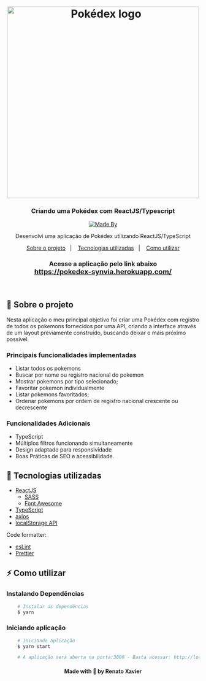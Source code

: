 <h1 align="center">
<img alig src="https://camo.githubusercontent.com/418d92ecbe7cd1805153001a34147ab7c965103432ff4a68eaa2fc5d4e6c1b42/68747470733a2f2f696b2e696d6167656b69742e696f2f6877796b73766a3469762f706f6b656465785f4e5f576757724a4b30732e706e67" width=500 alt="Pokédex logo">
</h1>

<h3 align="center">
  Criando uma Pokédex com ReactJS/Typescript
</h3>

<p align="center">
  <a href="https://www.linkedin.com/in/rnatu/">
    <img alt="Made By" src="https://img.shields.io/static/v1?label=Made%20By&message=Renato%20Xavier&color=3667B3&style=for-the-badge">
  </a>
</p>

<p align="center">
Desenvolvi uma aplicação de Pokédex utilizando ReactJS/TypeScript
</p>

<p align="center">
  <a href="#-sobre-o-projeto">Sobre o projeto</a>&nbsp;&nbsp;&nbsp;|&nbsp;&nbsp;&nbsp;
  <a href="#-tecnologias-utilizadas">Tecnologias utilizadas</a>&nbsp;&nbsp;&nbsp;|&nbsp;&nbsp;&nbsp;
  <a href="#ℹ️-Como-utilizar">Como utilizar</a>
</p>

<h3 align="center">
  Acesse a aplicação pelo link abaixo<br />
   <font size="4">
   <a  href="https://pokedex-synvia.herokuapp.com/">
  https://pokedex-synvia.herokuapp.com/
  </a>
  </font>
</h3>

 <br>

## 📜 Sobre o projeto

Nesta aplicação o meu principal objetivo foi criar uma Pokédex com registro de todos os pokemons fornecidos por uma API, criando a interface através de um layout previamente construído, buscando deixar o mais próximo possível.

### Principais funcionalidades implementadas

- Listar todos os pokemons
- Buscar por nome ou registro nacional do pokemon
- Mostrar pokemons por tipo selecionado;
- Favoritar pokemon individualmente
- Listar pokemons favoritados;
- Ordenar pokemons por ordem de registro nacional crescente ou decrescente

### Funcionalidades Adicionais

- TypeScript
- Múltiplos filtros funcionando simultaneamente
- Design adaptado para responsividade
- Boas Práticas de SEO e acessibilidade.

## 🚀 Tecnologias utilizadas

- [ReactJS](https://pt-br.reactjs.org/)
  - [SASS](https://sass-lang.com/)
  - [Font Awesome](https://fontawesome.com/)
- [TypeScript](https://www.typescriptlang.org/)
- [axios](https://github.com/axios/axios)
- [localStorage API](https://developer.mozilla.org/en-US/docs/Web/API/Window/localStorage)

Code formatter:

- [esLint](https://eslint.org/)
- [Prettier](https://prettier.io/)

## ⚡ Como utilizar

### Instalando Dependências

```bash
    # Instalar as dependências
    $ yarn
```

### Iniciando aplicação

```bash
    # Iniciando aplicação
    $ yarn start

    # A aplicação será aberta na porta:3000 - Basta acessar: http://localhost:3000
```

<h4 align="center">
    Made with 💜 by Renato Xavier
</h4>
